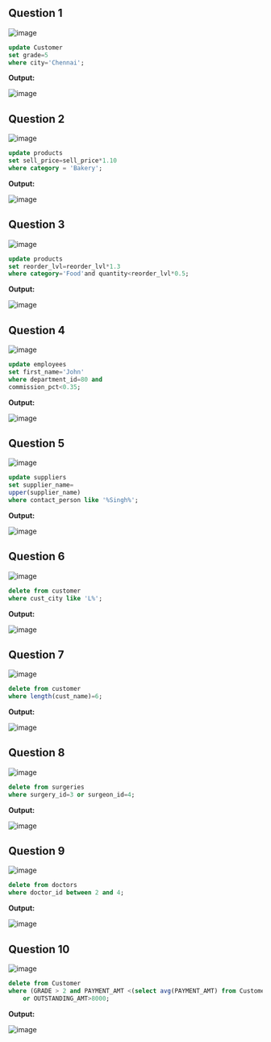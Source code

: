 **Question 1**
--
![image](https://github.com/user-attachments/assets/3b319c53-1884-4192-adb0-72066b11b01d)



```sql
update Customer
set grade=5
where city='Chennai';
```

**Output:**

![image](https://github.com/user-attachments/assets/ea3d3a7b-679e-4e26-80ef-828994985a2f)



**Question 2**
---
![image](https://github.com/user-attachments/assets/76fe1896-dc20-4ea2-95df-54a04ebbc052)


```sql
update products
set sell_price=sell_price*1.10
where category = 'Bakery';
```

**Output:**

![image](https://github.com/user-attachments/assets/162bc718-90b1-4eb8-b024-f456e1e7b415)


**Question 3**
---
![image](https://github.com/user-attachments/assets/bbf1247c-7d64-4a12-8371-7e9c71d7784a)


```sql
update products
set reorder_lvl=reorder_lvl*1.3
where category='Food'and quantity<reorder_lvl*0.5;
```

**Output:**

![image](https://github.com/user-attachments/assets/0278a412-1fed-419e-8921-f9b44b2d58dd)


**Question 4**
---
![image](https://github.com/user-attachments/assets/e1caa79b-60eb-4719-89b8-f9da0ed5b629)


```sql
update employees
set first_name='John'
where department_id=80 and
commission_pct<0.35;
```

**Output:**

![image](https://github.com/user-attachments/assets/fe9a8ee6-d6dc-49e3-8f99-dc6ffa63f6ac)


**Question 5**
---
![image](https://github.com/user-attachments/assets/bf8ef655-9420-460f-a82c-bdb4ddf3005e)

```sql
update suppliers
set supplier_name=
upper(supplier_name)
where contact_person like '%Singh%';
```

**Output:**

![image](https://github.com/user-attachments/assets/fbdea183-1fcb-4bc7-a08e-eba465e990d7)


**Question 6**
---
![image](https://github.com/user-attachments/assets/db00dbfb-31b0-43cc-bb25-b662509fee81)


```sql
delete from customer
where cust_city like 'L%';
```

**Output:**

![image](https://github.com/user-attachments/assets/e4f131a2-2d6c-4d94-81e9-8209126644d8)


**Question 7**
---
![image](https://github.com/user-attachments/assets/adf55a45-c8a4-4e46-9147-b7c68bfb2e45)


```sql
delete from customer
where length(cust_name)=6;
```

**Output:**

![image](https://github.com/user-attachments/assets/7d77cb56-231a-48e9-bffe-b292360da117)


**Question 8**
---
![image](https://github.com/user-attachments/assets/f485e042-0145-41f5-bf0e-189426a34f7c)


```sql
delete from surgeries
where surgery_id=3 or surgeon_id=4;
```

**Output:**

![image](https://github.com/user-attachments/assets/bd103503-2adc-490e-88df-f999610e41f9)


**Question 9**
---
![image](https://github.com/user-attachments/assets/88d2e4ae-2e57-4fc9-af36-ee09201792cf)


```sql
delete from doctors
where doctor_id between 2 and 4;
```

**Output:**

![image](https://github.com/user-attachments/assets/bbe1f4ec-aad8-48e0-aee1-9379c6486b08)


**Question 10**
---
![image](https://github.com/user-attachments/assets/c3f80b64-2e77-4aca-9d41-73786358ee12)


```sql
delete from Customer
where (GRADE > 2 and PAYMENT_AMT <(select avg(PAYMENT_AMT) from Customer))
    or OUTSTANDING_AMT>8000;
```

**Output:**

![image](https://github.com/user-attachments/assets/6309efab-c5c1-4d56-976d-87acdea01c84)

